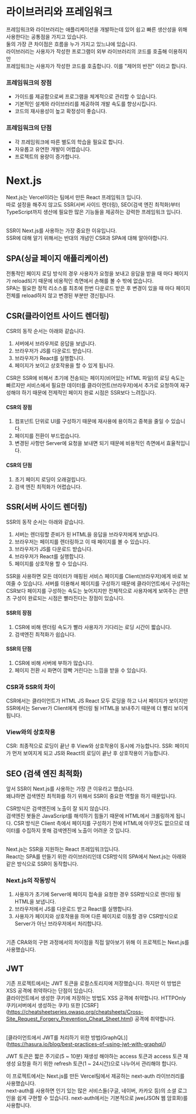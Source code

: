 # 라이브러리와 프레임워크

프레임워크와 라이브러리는 애플리케이션을 개발하는데 있어 쉽고 빠른 생산성을 위해 사용한다는 공통점을 가지고 있습니다.  
둘의 가장 큰 차이점은 흐름을 누가 가지고 있느냐에 있습니다.  
라이브러리는 사용자가 작성한 프로그램이 외부 라이브러리의 코드를 호출해 이용하지만  
프레임워크는 사용자가 작성한 코드를 호출합니다. 이를 "제어의 반전" 이라고 합니다.

### 프레임워크의 장점

- 가이드를 제공함으로써 프로그램을 체계적으로 관리할 수 있습니다.
- 기본적인 설계와 라이브러리를 제공하여 개발 속도를 향상시킵니다.
- 코드의 재사용성이 높고 확정성이 좋습니다.

### 프레임워크의 단점

- 각 프레임워크에 따른 별도의 학습을 필요로 합니다.
- 자유롭고 유연한 개발이 어렵습니다.
- 프로젝트의 용량이 증가합니다.
  <br/>

# Next.js

Next.js는 Vercel이라는 팀에서 만든 React 프레임워크 입니다.  
따로 설정을 해주지 않고도 SSR(서버 사이드 렌더링), SEO(검색 엔진 최적화)부터 TypeScript까지 생산에 필요한 많은 기능들을 제공하는 강력한 프레임워크 입니다.  
<br/>

SSR이 Next.js를 사용하는 가장 중요한 이유입니다.  
SSR에 대해 알기 위해서는 반대의 개념인 CSR과 SPA에 대해 알아야합니다.

## SPA(싱글 페이지 애플리케이션)

전통적인 페이지 로딩 방식의 경우 사용자가 요청을 보내고 응답을 받을 때 마다 페이지가 reload되기 때문에 비용적인 측면에서 손해를 볼 수 밖에 없습니다.  
SPA는 필요한 정적 리소스를 최초에 한번 다운로드 받은 후 변경이 있을 때 마다 페이지 전체를 reload하지 않고 변경된 부분만 갱신됩니다.

## CSR(클라이언트 사이드 렌더링)

CSR의 동작 순서는 아래와 같습니다.

1. 서버에서 브라우저로 응답을 보냅니다.
2. 브라우저가 JS를 다운로드 받습니다.
3. 브라우저가 React를 실행합니다.
4. 페이지가 보이고 상호작용을 할 수 있게 됩니다.

CSR은 SSR에 비해서 초기에 전송되는 페이지(비어있는 HTML 파일)의 로딩 속도는 빠르지만 서비스에서 필요한 데이터를 클라이언트(브라우저)에서 추가로 요청하여 재구성해야 하기 때문에 전제적인 페이지 완료 시점은 SSR보다 느려집니다.
<br/>

#### CSR의 장점

1. 컴포넌트 단위로 UI를 구성하기 때문에 재사용에 용이하고 중복을 줄일 수 있습니다.
2. 페이지를 전환이 부드럽습니다.
3. 변경된 사항만 Server에 요청을 보내면 되기 때문에 비용적인 측면에서 효율적입니다.

#### CSR의 단점

1. 초기 페이지 로딩이 오래걸립니다.
1. 검색 엔진 최적화가 어렵습니다.

## SSR(서버 사이드 렌더링)

SSR의 동작 순서는 아래와 같습니다.

1. 서버는 렌더링할 준비가 된 HTML을 응답을 브라우저에게 보냅니다.
2. 브라우저는 페이지를 렌더링하고 이 때 페이지를 볼 수 있습니다.
3. 브라우저가 JS를 다운로드 받습니다.
4. 브라우저가 React를 실행합니다.
5. 페이지를 상호작용 할 수 있습니다.

SSR을 사용하면 모든 데이터가 매핑된 서비스 페이지를 Client(브라우저)에게 바로 보여줄 수 있습니다. 서버를 이용해서 페이지를 구성하기 때문에 클라이언트에서 구성하는 CSR보다 페이지를 구성하는 속도는 늦어지지만 전체적으로 사용자에게 보여주는 콘텐츠 구성이 완료되는 시점은 빨라진다는 장점이 있습니다.
<br/>

#### SSR의 장점

1. CSR에 비해 렌더링 속도가 빨라 사용자가 기다리는 로딩 시간이 짧습니다.
2. 검색엔진 최적화가 쉽습니다.

#### SSR의 단점

1. CSR에 비해 서버에 부하가 많습니다.
2. 페이지 전환 시 화면이 깜빡 거린다는 느낌을 받을 수 있습니다.
   <br/>

### CSR과 SSR의 차이

CSR에서는 클라이언트가 HTML JS React 모두 로딩을 하고 나서 페이지가 보이지만 SSR에서는 Server가 Client에게 렌더링 될 HTML을 보내주기 때문에 더 빨리 보이게 됩니다.

### View와의 상호작용

CSR: 최종적으로 로딩이 끝난 후 View와 상호작용이 동시에 가능합니다.
SSR: 페이지가 먼저 보여지게 되고 JS와 React의 로딩이 끝난 후 상호작용이 가능합니다.
<br/>

## SEO (검색 엔진 최적화)

앞서 SSR이 Next.js를 사용하는 가장 큰 이유라고 했습니다.  
왜냐하면 검색엔진 최적화를 하기 위해서 SSR이 중요한 역할을 하기 때문입니다.
<br/>

CSR방식은 검색엔진에 노출이 잘 되지 않습니다.  
검색엔진 봇들은 JavaScript를 해석하기 힘들기 때문에 HTML에서 크롤링하게 됩니다. CSR 방식은 Client 측에서 페이지를 구성하기 전에 HTML에 아무것도 없으므로 데이터를 수집하지 못해 검색엔진에 노출이 어려운 것 입니다.  
<br/>

Next.js는 SSR을 지원하는 React 프레임워크입니다.  
React는 SPA를 만들기 위한 라이브러리인데 CSR방식의 SPA에서 Next.js는 아래와 같은 방식으로 SSR이 동작합니다.
<br/>

### Next.js의 작동방식

1. 사용자가 초기에 Server에 페이지 접속을 요청한 경우 SSR방식으로 렌더링 될 HTML을 보냅니다.
2. 브라우저에서 JS를 다운로드 받고 React를 실행합니다.
3. 사용자가 페이지와 상호작용을 하며 다른 페이지로 이동할 경우 CSR방식으로 Server가 아닌 브라우저에서 처리합니다.
   <br/>
   <br/>

기존 CRA와의 구현 과정에서의 차이점을 직접 알아보기 위해 이 프로젝트는 Next.js를 사용했습니다.

## JWT

기존 프로젝트에서는 JWT 토큰을 로컬스토리지에 저장했습니다. 하지만 이 방법은 XSS 공격에 취약하다는 단점이 있습니다.  
클라이언트에서 생성한 쿠키에 저장하는 방법도 XSS 공격에 취약합니다. HTTPOnly 쿠키(서버에서 생성하는 쿠키) 또한 [CSRF] (https://cheatsheetseries.owasp.org/cheatsheets/Cross-Site_Request_Forgery_Prevention_Cheat_Sheet.html) 공격에 취약합니다.  
<br/>

[클라이언트에서 JWT를 처리하기 위한 방법(GraphQL)] (https://hasura.io/blog/best-practices-of-using-jwt-with-graphql/)
<br/>

JWT 토큰은 짧은 주기로(5 ~ 10분) 재생성 해야하는 access 토큰과 access 토큰 재생성 요청을 하기 위한 refresh 토큰(1 ~ 24시간)으로 나누어서 관리해야 합니다.
<br/>

이 프로젝트에서는 Next.js를 만든 Vercel팀에서 제공하는 next-auth 라이브러리를 사용했습니다.  
next-auth를 사용하면 인기 있는 많은 서비스들(구글, 네이버, 카카오 등)의 소셜 로그인을 쉽게 구현할 수 있습니다.
next-auth에서는 기본적으로 jwe(JSON 웹 암호화)를 사용합니다.
